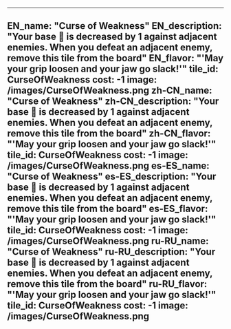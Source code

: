 ---

EN_name: "Curse of Weakness"
EN_description: "Your base 🔸 is decreased by 1 against adjacent enemies. When you defeat an adjacent enemy, remove this tile from the board"
EN_flavor: "'May your grip loosen and your jaw go slack!'"
tile_id: CurseOfWeakness
cost: -1
image: /images/CurseOfWeakness.png
zh-CN_name: "Curse of Weakness"
zh-CN_description: "Your base 🔸 is decreased by 1 against adjacent enemies. When you defeat an adjacent enemy, remove this tile from the board"
zh-CN_flavor: "'May your grip loosen and your jaw go slack!'"
tile_id: CurseOfWeakness
cost: -1
image: /images/CurseOfWeakness.png
es-ES_name: "Curse of Weakness"
es-ES_description: "Your base 🔸 is decreased by 1 against adjacent enemies. When you defeat an adjacent enemy, remove this tile from the board"
es-ES_flavor: "'May your grip loosen and your jaw go slack!'"
tile_id: CurseOfWeakness
cost: -1
image: /images/CurseOfWeakness.png
ru-RU_name: "Curse of Weakness"
ru-RU_description: "Your base 🔸 is decreased by 1 against adjacent enemies. When you defeat an adjacent enemy, remove this tile from the board"
ru-RU_flavor: "'May your grip loosen and your jaw go slack!'"
tile_id: CurseOfWeakness
cost: -1
image: /images/CurseOfWeakness.png
---